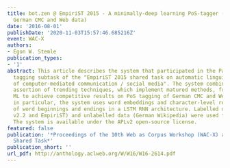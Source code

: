 ```yaml
---
title: bot.zen @ EmpiriST 2015 - A minimally-deep learning PoS-tagger (trained for
  German CMC and Web data)
date: '2016-08-01'
publishDate: '2020-11-03T15:57:46.685216Z'
event: WAC-X
authors:
- Egon W. Stemle
publication_types:
- '1'
abstract: This article describes the system that participated in the Part-of-speech
  tagging subtask of the "EmpiriST 2015 shared task on automatic linguistic annotation
  of computer-mediated communication / social media". The system combines a small
  assertion of trending techniques, which implement matured methods, from NLP and
  ML to achieve competitive results on PoS tagging of German CMC and Web corpus data;
  in particular, the system uses word embeddings and character-level representations
  of word beginnings and endings in a LSTM RNN architecture. Labelled data (Tiger
  v2.2 and EmpiriST) and unlabelled data (German Wikipedia) were used for training.
  The system is available under the APLv2 open-source license.
featured: false
publication: '*Proceedings of the 10th Web as Corpus Workshop (WAC-X) and the EmpiriST
  Shared Task*'
publication_short: ''
url_pdf: http://anthology.aclweb.org/W/W16/W16-2614.pdf
---
```


